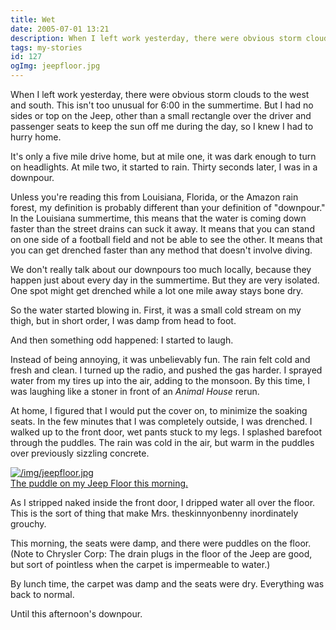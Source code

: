 ```yaml
---
title: Wet
date: 2005-07-01 13:21
description: When I left work yesterday, there were obvious storm clouds to the west and south.  This isn't too unusual for 6:00 in the summertime.  But I had no sides or top on the Jeep, other than a small rectangle over the driver and passenger seats to keep the sun off me during the day, so I knew I had to hurry home.  It's only a five mile drive home, but at mile one, it was dark enough to turn on headlights.  At mile two, it started to rain.  Thirty seconds later, I was in a downpour.
tags: my-stories
id: 127
ogImg: jeepfloor.jpg
---
```

When I left work yesterday, there were obvious storm clouds to the west and south.  This isn't too unusual for 6:00 in the summertime.  But I had no sides or top on the Jeep, other than a small rectangle over the driver and passenger seats to keep the sun off me during the day, so I knew I had to hurry home.

It's only a five mile drive home, but at mile one, it was dark enough to turn on headlights.  At mile two, it started to rain.  Thirty seconds later, I was in a downpour.

Unless you're reading this from Louisiana, Florida, or the Amazon rain forest, my definition is probably different than your definition of "downpour."  In the Louisiana summertime, this means that the water is coming down faster than the street drains can suck it away.  It means that you can stand on one side of a football field and not be able to see the other.  It means that you can get drenched faster than any method that doesn't involve diving.

We don't really talk about our downpours too much locally, because they happen just about every day in the summertime.  But they are very isolated.  One spot might get drenched while a lot one mile away stays bone dry.

So the water started blowing in.  First, it was a small cold stream on my thigh, but in short order, I was damp from head to foot.

And then something odd happened:  I started to laugh.

Instead of being annoying, it was unbelievably fun.  The rain felt cold and fresh and clean.  I turned up the radio, and pushed the gas harder.  I sprayed water from my tires up into the air, adding to the monsoon.  By this time, I was laughing like a stoner in front of an <i>Animal House</i> rerun.

At home, I figured that I would put the cover on, to minimize the soaking seats.  In the few minutes that I was completely outside, I was drenched.  I walked up to the front door, wet pants stuck to my legs.  I splashed barefoot through the puddles.  The rain was cold in the air, but warm in the puddles over previously sizzling concrete.

<a class="lightview alignright" href="/img/jeepfloor.jpg" data-lightview-caption="The puddle on my Jeep Floor this morning." data-lightview-group="group1" style="width:350px;"><img src="/img/jeepfloor.jpg" alt="/img/jeepfloor.jpg"><br><span class="caption">The puddle on my Jeep Floor this morning.</span></a>

As I stripped naked inside the front door, I dripped water all over the floor.  This is the sort of thing that make Mrs. theskinnyonbenny inordinately grouchy.

This morning, the seats were damp, and there were puddles on the floor.  (Note to Chrysler Corp:  The drain plugs in the floor of the Jeep are good, but sort of pointless when the carpet is impermeable to water.)

By lunch time, the carpet was damp and the seats were dry.  Everything was back to normal.

Until this afternoon's downpour.

